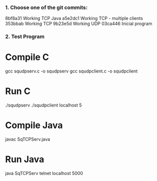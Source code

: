 ### 1. Choose one of the git commits:
8bf8a31 Working TCP Java
a5e2dc1 Working TCP - multiple clients
353bbab Working TCP
9b23e5d Working UDP
03ca446 Inicial program

### 2. Test Program

# Compile C
gcc squdpserv.c -o squdpserv
gcc squdpclient.c -o squdpclient

# Run C
./squdpserv
./squdpclient localhost 5


# Compile Java
javac SqTCPServ.java

# Run Java
java SqTCPServ
telnet localhost 5000
